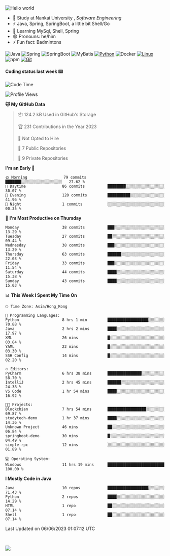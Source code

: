 

<img src="https://raw.githubusercontent.com/sagar-viradiya/sagar-viradiya/master/resources/banner.png" alt="Hello world">


<br/>


- 🍻  Study at Nankai University , _Software Engineering_
- ⚡  Java, Spring, SpringBoot, a little bit Shell/Go
- 🌱 Learning MySql, Shell, Spring
- 😄 Pronouns: he/him
- ⚡ Fun fact: Badmintons

![Java](https://img.shields.io/badge/-Java-007396?style=flat-square&logo=java&logoColor=ffffff)
![Spring](https://img.shields.io/badge/-Spring-green)
![SpringBoot](https://img.shields.io/badge/-SpringBoot-green)
![MyBatis](https://img.shields.io/badge/-MyBatis-yellowgreen)
[![Python](https://img.shields.io/badge/-Python-3776AB?style=flat-square&logo=python&logoColor=ffffff)](https://www.python.org/)
![Docker](https://img.shields.io/badge/Docker-2496ED?style=flat-square&logo=docker&logoColor=ffffff)
[![Linux](https://img.shields.io/badge/-Linux-333333?style=flat-square&logo=linux&logoColor=white)](https://www.linuxfoundation.org/)
![npm](https://img.shields.io/badge/-NPM-CB3837?style=flat-square&logo=npm&logoColor=white)
[![Git](https://img.shields.io/badge/-Git-f05032?style=flat-square&logo=git&logoColor=white)](https://git-scm.com/)

#### Coding status last week ⌨️

<!--START_SECTION:waka-->
![Code Time](http://img.shields.io/badge/Code%20Time-205%20hrs%2047%20mins-blue)

![Profile Views](http://img.shields.io/badge/Profile%20Views-0-blue)

**🐱 My GitHub Data** 

> 📦 124.2 kB Used in GitHub's Storage 
 > 
> 🏆 231 Contributions in the Year 2023
 > 
> 🚫 Not Opted to Hire
 > 
> 📜 7 Public Repositories 
 > 
> 🔑 9 Private Repositories 
 > 
**I'm an Early 🐤** 

```text
🌞 Morning                79 commits          ███████░░░░░░░░░░░░░░░░░░   27.62 % 
🌆 Daytime                86 commits          ████████░░░░░░░░░░░░░░░░░   30.07 % 
🌃 Evening                120 commits         ██████████░░░░░░░░░░░░░░░   41.96 % 
🌙 Night                  1 commits           ░░░░░░░░░░░░░░░░░░░░░░░░░   00.35 % 
```
📅 **I'm Most Productive on Thursday** 

```text
Monday                   38 commits          ███░░░░░░░░░░░░░░░░░░░░░░   13.29 % 
Tuesday                  27 commits          ██░░░░░░░░░░░░░░░░░░░░░░░   09.44 % 
Wednesday                38 commits          ███░░░░░░░░░░░░░░░░░░░░░░   13.29 % 
Thursday                 63 commits          ██████░░░░░░░░░░░░░░░░░░░   22.03 % 
Friday                   33 commits          ███░░░░░░░░░░░░░░░░░░░░░░   11.54 % 
Saturday                 44 commits          ████░░░░░░░░░░░░░░░░░░░░░   15.38 % 
Sunday                   43 commits          ████░░░░░░░░░░░░░░░░░░░░░   15.03 % 
```


📊 **This Week I Spent My Time On** 

```text
🕑︎ Time Zone: Asia/Hong_Kong

💬 Programming Languages: 
Python                   8 hrs 1 min         ██████████████████░░░░░░░   70.88 % 
Java                     2 hrs 2 mins        ████░░░░░░░░░░░░░░░░░░░░░   17.97 % 
XML                      26 mins             █░░░░░░░░░░░░░░░░░░░░░░░░   03.84 % 
YAML                     22 mins             █░░░░░░░░░░░░░░░░░░░░░░░░   03.30 % 
SSH Config               14 mins             █░░░░░░░░░░░░░░░░░░░░░░░░   02.20 % 

🔥 Editors: 
PyCharm                  6 hrs 38 mins       ███████████████░░░░░░░░░░   58.70 % 
IntelliJ                 2 hrs 45 mins       ██████░░░░░░░░░░░░░░░░░░░   24.38 % 
VS Code                  1 hr 54 mins        ████░░░░░░░░░░░░░░░░░░░░░   16.92 % 

🐱‍💻 Projects: 
Blockchian               7 hrs 54 mins       █████████████████░░░░░░░░   69.87 % 
studytech-demo           1 hr 37 mins        ████░░░░░░░░░░░░░░░░░░░░░   14.36 % 
Unknown Project          46 mins             ██░░░░░░░░░░░░░░░░░░░░░░░   06.84 % 
springboot-demo          30 mins             █░░░░░░░░░░░░░░░░░░░░░░░░   04.49 % 
simple-rpc               12 mins             ░░░░░░░░░░░░░░░░░░░░░░░░░   01.89 % 

💻 Operating System: 
Windows                  11 hrs 19 mins      █████████████████████████   100.00 % 
```

**I Mostly Code in Java** 

```text
Java                     10 repos            ██████████████████░░░░░░░   71.43 % 
Python                   2 repos             ████░░░░░░░░░░░░░░░░░░░░░   14.29 % 
HTML                     1 repo              ██░░░░░░░░░░░░░░░░░░░░░░░   07.14 % 
Shell                    1 repo              ██░░░░░░░░░░░░░░░░░░░░░░░   07.14 % 
```




 Last Updated on 06/06/2023 01:07:12 UTC
<!--END_SECTION:waka-->

<br/>

![](https://github-profile-trophy.vercel.app/?username=quincysky&column=7)







